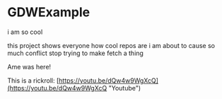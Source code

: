 # GDWExample

i am so cool

this project shows everyone how cool repos are
i am about to cause so much conflict
stop trying to make fetch a thing

Ame was here!

This is a rickroll: [https://youtu.be/dQw4w9WgXcQ](https://youtu.be/dQw4w9WgXcQ "Youtube")